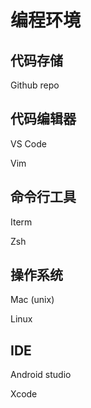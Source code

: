 # 编程环境

## 代码存储

Github repo

## 代码编辑器

VS Code

Vim

## 命令行工具

Iterm

Zsh

## 操作系统

Mac (unix)

Linux

## IDE

Android studio

Xcode